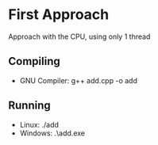 # First Approach

Approach with the CPU, using only 1 thread

## Compiling

- GNU Compiler: g++ add.cpp -o add

## Running

- Linux: ./add
- Windows:  .\add.exe